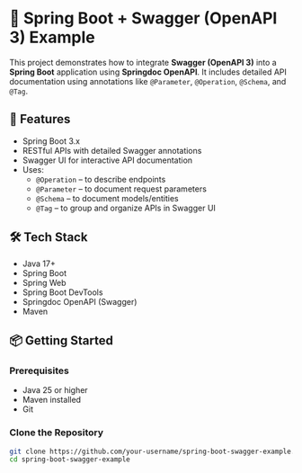 # 🧪 Spring Boot + Swagger (OpenAPI 3) Example

This project demonstrates how to integrate **Swagger (OpenAPI 3)** into a **Spring Boot** application using **Springdoc OpenAPI**. It includes detailed API documentation using annotations like `@Parameter`, `@Operation`, `@Schema`, and `@Tag`.

## 🚀 Features

- Spring Boot 3.x
- RESTful APIs with detailed Swagger annotations
- Swagger UI for interactive API documentation
- Uses:
    - `@Operation` – to describe endpoints
    - `@Parameter` – to document request parameters
    - `@Schema` – to document models/entities
    - `@Tag` – to group and organize APIs in Swagger UI

## 🛠️ Tech Stack

- Java 17+
- Spring Boot
- Spring Web
- Spring Boot DevTools
- Springdoc OpenAPI (Swagger)
- Maven

## 📦 Getting Started

### Prerequisites

- Java 25 or higher
- Maven installed
- Git

### Clone the Repository

```bash
git clone https://github.com/your-username/spring-boot-swagger-example.git
cd spring-boot-swagger-example
